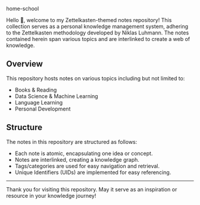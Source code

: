 home-school

Hello 👋, welcome to my Zettelkasten-themed notes repository! This collection serves as a personal knowledge management system, adhering to the Zettelkasten methodology developed by Niklas Luhmann. The notes contained herein span various topics and are interlinked to create a web of knowledge.
## Overview

This repository hosts notes on various topics including but not limited to:
- Books & Reading
- Data Science & Machine Learning
- Language Learning
- Personal Development
## Structure

The notes in this repository are structured as follows:

- Each note is atomic, encapsulating one idea or concept.
- Notes are interlinked, creating a knowledge graph.
- Tags/categories are used for easy navigation and retrieval.
- Unique Identifiers (UIDs) are implemented for easy referencing.


---

Thank you for visiting this repository. May it serve as an inspiration or resource in your knowledge journey!